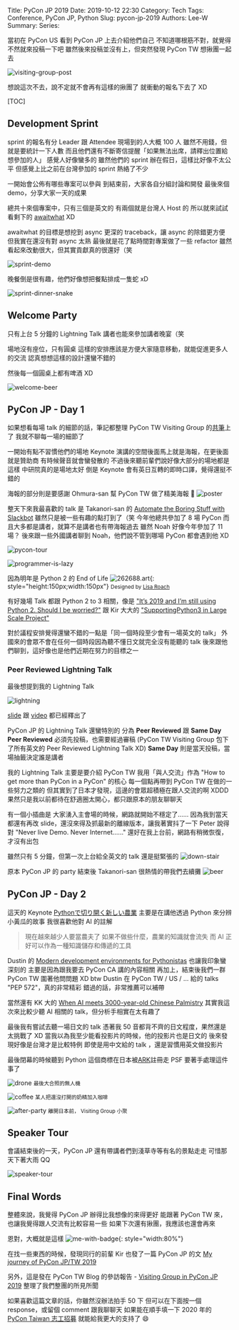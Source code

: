 Title: PyCon JP 2019
Date: 2019-10-12 22:30
Category: Tech
Tags: Conference, PyCon JP, Python
Slug: pycon-jp-2019
Authors: Lee-W
Summary:
Series:

當初在 PyCon US 看到 PyCon JP 上去介紹他們自己
不知道哪根筋不對，就覺得不然就來投稿一下吧
雖然後來投稿並沒有上，但突然發現 PyCon TW 想揪團一起去

![visiting-group-post](/images/posts-image/2019-10-12-pycon-jp-2019/visiting-group-post.png)

想說這次不去，說不定就不會再有這樣的揪團了
就衝動的報名下去了 XD

[TOC]

## Development Sprint
sprint 的報名有分 Leader 跟 Attendee
現場到的人大概 100 人
雖然不用錢，但就是要統計一下人數
而且他們還有不斷寄信提醒「如果無法出席，請釋出位置給想參加的人」
感覺人好像蠻多的
雖然他們的 sprint 辦在假日，這樣比好像不太公平
但感覺上比之前在台灣參加的 sprint 熱絡了不少

一開始會公佈有哪些專案可以參與
到結束前，大家各自分組討論和開發
最後來個 demo，分享大家一天的成果

總共十來個專案中，只有三個是英文的
有兩個就是台灣人 Host 的
所以就來試試看剩下的 [awaitwhat](https://github.com/dimaqq/awaitwhat) XD

awaitwhat 的目標是想挖到 async 更深的 traceback，讓 async 的除錯更方便
但我實在還沒有對 async 太熟
最後就是花了點時間對專案做了一些 refactor
雖然看起來改動很大，但其實貢獻真的很還好（笑

![sprint-demo](/images/posts-image/2019-10-12-pycon-jp-2019/15700839086070.jpg)

晚餐倒是很有趣，他們好像想把餐點排成一隻蛇 xD

![sprint-dinner-snake](/images/posts-image/2019-10-12-pycon-jp-2019/15700839118735.jpg)

## Welcome Party
只有上台 5 分鐘的 Lightning Talk 講者也能來參加講者晚宴（笑

場地沒有座位，只有圓桌
這樣的安排應該是方便大家隨意移動，就能促進更多人的交流
認真想想這樣的設計還蠻不錯的

然後每一個圓桌上都有啤酒 XD

![welcome-beer](/images/posts-image/2019-10-12-pycon-jp-2019/15700839787175.jpg)

## PyCon JP - Day 1
如果想看每場 talk 的細節的話，筆記都整理 PyCon TW Visiting Group 的[共筆](https://hackmd.io/pYYzA4hLROGFKbXR0QMTMA?view)上了
我就不聊每一場的細節了

一開始有點不習慣他們的場地
Keynote 演講的空間後面馬上就是海報，在更後面就是贊助商
有時候聲音就會蠻發散的
不過後來聽前輩們說好像大部分的場地都是這樣
中研院真的是場地太好
倒是 Keynote 會有英日互轉的即時口譯，覺得還挺不錯的

海報的部分則是要感謝 Ohmura-san 幫 PyCon TW 做了精美海報 🙏
![poster](/images/posts-image/2019-10-12-pycon-jp-2019/15700840034582.jpg)

整天下來我最喜歡的 talk 是 Takanori-san 的 [Automate the Boring Stuff with Slackbot](https://www.youtube.com/watch?v=rbNI2LzwaqE)
雖然只是被一些有趣的點打到了（笑
今年他總共參加了 8 場 PyCon
而且大多都是講者，就算不是講者也有帶海報過去
雖然 Noah 好像今年參加了 11 場？
後來跟一些外國講者聊到 Noah，他們說不管到哪場 PyCon 都會遇到他 XD

![pycon-tour](/images/posts-image/2019-10-12-pycon-jp-2019/15700840070533.jpg)

![programmer-is-lazy](/images/posts-image/2019-10-12-pycon-jp-2019/15700840091662.jpg)

因為明年是 Python 2 的 End of Life
![262688.art](/images/posts-image/2019-10-12-pycon-jp-2019/262688.art.jp2){: style="height:150px;width:150px"}
<small>Designed by [Lisa Roach](https://twitter.com/lisroach)</small>

有好幾場 Talk 都跟 Python 2 to 3 相關，像是 ["It’s 2019 and I’m still using Python 2. Should I be worried?"](https://www.youtube.com/watch?v=8a_TEjCl8NQ) 跟 Kir 大大的 ["SupportingPython3 in Large Scale Project"](https://www.youtube.com/watch?v=BS-HyV3V7GI)

對於議程安排覺得還蠻不錯的一點是「同一個時段至少會有一場英文的 talk」
外國來的會眾不會在任何一個時段因為聽不懂日文就完全沒有能聽的 talk
後來跟他們聊到，這好像也是他們近期在努力的目標之一

### Peer Reviewed Lightning Talk
最後想提到我的 Lightning Talk

![lightning](/images/posts-image/2019-10-12-pycon-jp-2019/15700840162587.jpg)

[slide](https://docs.google.com/presentation/d/1buthYkXvgjbrvb3CT9eXUKklRZOTPc4aN3RgH1PZayk/edit#slide=id.g5cf8cd871b_0_9) 跟 [video](https://www.youtube.com/watch?v=7U2D5tcMZb4&t=1110s) 都已經釋出了

PyCon JP 的 Lightning Talk 還蠻特別的
分為 **Peer Reviewed** 跟 **Same Day**
**Peer Reviewed** 必須先投稿，也需要經過審稿
(PyCon TW Visiting Group 包下了所有英文的 Peer Reviewed Lightning Talk XD)
**Same Day** 則是當天投稿，當場抽籤決定誰是講者

我的 Lightning Talk 主要是要介紹 PyCon TW
我用「與人交流」作為 "How to get more than PyCon in a PyCon" 的核心
每一個點再帶到 PyCon TW 在做的一些努力之類的
但其實到了日本才發現，這邊的會眾超積極在跟人交流的啊 XDDD
果然只是我以前都待在舒適圈太開心，都只跟原本的朋友聊聊天

有一個小插曲是
大家湧入主會場的時候，網路就開始不穩定了......
因為我到當天都還有再改 slide，還沒來得及抓最新的離線版本，讓我著實抖了一下
Peter 說得對 "Never live Demo. Never Internet......"
還好在我上台前，網路有稍微恢復，才沒有出包

雖然只有 5 分鐘，但第一次上台給全英文的 talk 還是挺緊張的
![down-stair](/images/posts-image/2019-10-12-pycon-jp-2019/15700840143063.jpg)

原本 PyCon JP 的 party 結束後
Takanori-san 很熱情的帶我們去續攤
![beer](/images/posts-image/2019-10-12-pycon-jp-2019/15700840215951.jpg)

## PyCon JP - Day 2
這天的 Keynote [Pythonで切り開く新しい農業](https://www.youtube.com/watch?v=0bTPOsVvG7g) 主要是在講他透過 Python 來分辨小黃瓜的故事
我很喜歡他對 AI 的註解
> 現在越來越少人要當農夫了
> 如果不做些什麼，農業的知識就會流失
> 而 AI 正好可以作為一種知識儲存和傳遞的工具

Dustin 的 [Modern development environments for Pythonistas](https://www.youtube.com/watch?v=d3cj4f63u-A) 也讓我印象蠻深刻的
主要是因為跟我要去 PyCon CA 講的內容相關
再加上，結束後我們一群 PyCon TW 圍著他問問題 XD
btw Dustin 在 PyCon TW / US / ... 給的 talks "PEP 572"，真的非常精彩
錯過的話，非常推薦可以補帶

當然還有 KK 大的 [When AI meets 3000-year-old Chinese Palmistry](https://www.youtube.com/watch?v=NLLhYKscuMk)
其實我這次來比較少聽 AI 相關的 talk，但分析手相實在太有趣了

最後我有嘗試去聽一場日文的 talk
憑著我 50 音都背不齊的日文程度，果然還是太挑戰了 XD
當我以為我至少能看投影片的時候，他的投影片也是日文的
後來發現好像是台灣才是比較特例
即使是用中文給的 talk ，還是習慣用英文做投影片

最後閉幕的時候聽到 Python 這個商標在日本被[ARK](http://www.gigamall.ne.jp/ark/ai/python.html)註冊走
PSF 要著手處理這件事了

![drone](/images/posts-image/2019-10-12-pycon-jp-2019/15700840284965.jpg)
<small>最後大合照的無人機</small>

![coffee](/images/posts-image/2019-10-12-pycon-jp-2019/15700840254045.jpg)
<small>某人把還沒打開的奶精加入咖啡</small>

![after-party](/images/posts-image/2019-10-12-pycon-jp-2019/15700840345989.jpg)
<small>離開日本前， Visiting Group 小聚</small>

## Speaker Tour
會議結束後的一天，PyCon JP 還有帶講者們到淺草寺等有名的景點走走
可惜那天下著大雨 QQ

![speaker-tour](/images/posts-image/2019-10-12-pycon-jp-2019/15700840364273.jpg)

## Final Words
整體來說，我覺得 PyCon JP 辦得比我想像的來得更好
能跟著 PyCon TW 來，也讓我覺得跟人交流有比較容易一些
如果下次還有揪團，我應該也還會再來

恩對，大概就是這樣
![me-with-badge](/images/posts-image/2019-10-12-pycon-jp-2019/15700840325586.jpg){: style="width:80%"}

在找一些東西的時候，發現同行的前輩 Kir 也發了一篇 PyCon JP 的文
[My journey of PyCon JP/TW 2019](https://medium.com/@Kir.Chou/my-journey-of-pycon-jp-tw-2019-220555e8e3b1)

另外，這是發在 PyCon TW Blog 的參訪報告 - [Visiting Group in PyCon JP 2019](https://pycontw.blogspot.com/2019/10/visiting-group-in-pycon-jp-2019.html)
整理了我們整團的所見所聞

如果喜歡這篇文章的話，你雖然沒辦法拍手 50 下
但可以在下面按一個 response，或留個 comment 跟我聊聊天
如果能在順手填一下 2020 年的 [PyCon Taiwan 志工招募](https://docs.google.com/forms/d/e/1FAIpQLSe6whkZAEZD10LlPQuSWRYsshySoNR_pux8grGZ0OgmOIkQ3g/viewform?fbclid=IwAR2mPycJxD2HCVm_mIX4v7ChEGwNEgo5-HP_QGA4503dD9E2kCP3M5OihT8) 就能給我更大的支持了 😄
